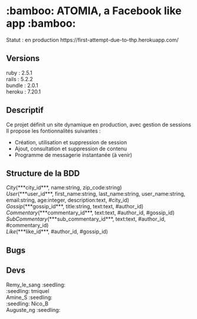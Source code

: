 <h1> :bamboo: ATOMIA, a Facebook like app :bamboo: </h1>

<p> Statut : en production https://first-attempt-due-to-thp.herokuapp.com/ </p>
<h2> Versions </h2>
<p>ruby : 2.5.1<br />
rails : 5.2.2<br />
bundle : 2.0.1<br />
heroku : 7.20.1<br /></p>
<h2> Descriptif </h2>
<p>Ce projet définit un site dynamique en production, avec gestion de sessions<br />
Il propose les fontionnalités suivantes :<br/>
<ul><li>Création, utilisation et suppression de session</li>
<li>Ajout, consultation et suppression de contenu</li>
<li>Programme de messagerie instantanée (à venir)</li></ul></p>
<h2> Structure de la BDD </h2>
<p><em>City</em>(***city_id***, name:string, zip_code:string)<br />
<em>User</em>(***user_id***, first_name:string, last_name:string, user_name:string, email:string, age:integer, description:text, #city_id)<br />
<em>Gossip</em>(***gossip_id***, title:string, text:text, #author_id)<br />
<em>Commentary</em>(***commentary_id***, text:text, #author_id, #gossip_id)<br />
<em>SubCommentary</em>(***sub_commentary_id***, text:text, #author_id, #commentary_id)<br />
<em>Like</em>(***like_id***, #author_id, #gossip_id)</p>
<h2> Bugs </h2>
<h2> Devs </h2>
<p> Remy_le_sang :seedling: <br />
 :seedling: tmiquel <br />
 Amine_S :seedling: <br />
 :seedling: Nico_B <br />
 Auguste_ng :seedling: </p>

